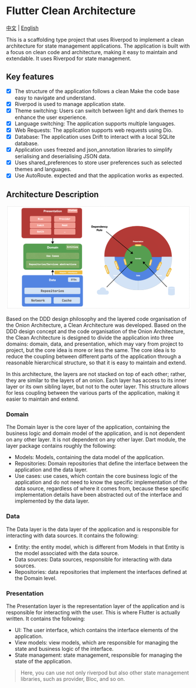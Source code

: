 # Flutter Clean Architecture

[中文](README.ZH.md) | [English](README.md)

This is a scaffolding type project that uses Riverpod to implement a clean architecture for state
management applications. The application is built with a focus on clean code and architecture,
making it easy to maintain and
extendable. It uses Riverpod for state management.

## Key features

- [x] The structure of the application follows a clean Make the code base easy to navigate and understand.
- [x] Riverpod is used to manage application state.
- [x] Theme switching: Users can switch between light and dark themes to enhance the user experience.
- [x] Language switching: The application supports multiple languages.
- [x] Web Requests: The application supports web requests using Dio.
- [x] Database: The application uses Drift to interact with a local SQLite database.
- [x] Application uses freezed and json_annotation libraries to simplify serialising and deserialising JSON data.
- [x] Uses shared_preferences to store user preferences such as selected themes and languages.
- [x] Use AutoRoute.
  expected and that the application works as expected.

## Architecture Description

![Clean Architecture](arch.png)

Based on the DDD design philosophy and the layered code organisation of the Onion Architecture, a
Clean Architecture was developed.
Based on the DDD design concept and the code organisation of the Onion Architecture, the Clean
Architecture is designed to divide the application into three domains: domain, data, and
presentation, which may vary from project to project, but the core idea is more or less the same.
The core idea is to reduce the coupling between different parts of the application through a
reasonable hierarchical structure, so that it is easy to maintain and extend.

In this architecture, the layers are not stacked on top of each other; rather, they are similar to
the layers of an onion. Each layer has access to its inner layer or its own sibling layer, but not
to the outer layer. This structure allows for less coupling between the various parts of the
application, making it easier to maintain and extend.

### Domain

The Domain layer is the core layer of the application, containing the business logic and domain
model of the application, and is not dependent on any other layer. It is not dependent on any other
layer. Dart module, the layer package contains roughly the following:

- Models: Models, containing the data model of the application.
- Repositories: Domain repositories that define the interface between the application and the data layer.
- Use cases: use cases, which contain the core business logic of the application and do not need to know the specific implementation of the data source, regardless of where it comes from, because these specific implementation details have been abstracted out of the interface and implemented by the data layer.

### Data

The Data layer is the data layer of the application and is responsible for interacting with data sources. It contains the following:

- Entity: the entity model, which is different from Models in that Entity is the model associated with the data source.
- Data sources: Data sources, responsible for interacting with data sources.
- Repositories: data repositories that implement the interfaces defined at the Domain level.

### Presentation

The Presentation layer is the representation layer of the application and is responsible for interacting with the user. This is where Flutter is actually written. It contains the following:

- UI: The user interface, which contains the interface elements of the application.
- View models: view models, which are responsible for managing the state and business logic of the interface.
- State management: state management, responsible for managing the state of the application.

> Here, you can use not only riverpod but also other state management libraries, such as provider, Bloc, and so on.